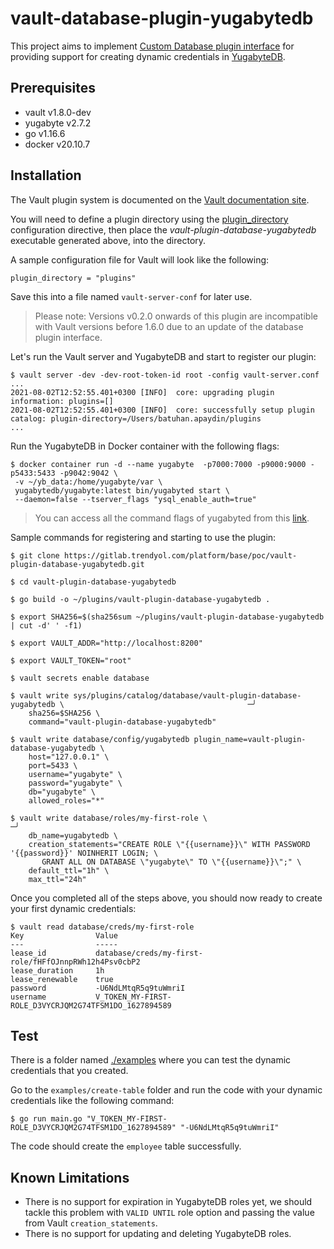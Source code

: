 #  vault-database-plugin-yugabytedb
This project aims to implement [Custom Database plugin interface](https://www.vaultproject.io/docs/secrets/databases/custom) for providing support for creating dynamic credentials in [YugabyteDB](https://docs.yugabyte.com).

## Prerequisites

* vault v1.8.0-dev
* yugabyte v2.7.2
* go v1.16.6
* docker v20.10.7

## Installation

The Vault plugin system is documented on the [Vault documentation site](https://www.vaultproject.io/docs/internals/plugins).

You will need to define a plugin directory using the [plugin_directory](https://www.vaultproject.io/docs/configuration#plugin_directory) configuration directive, then place the _vault-plugin-database-yugabytedb_ executable generated above, into the directory.

A sample configuration file for Vault will look like the following:

```HCL
plugin_directory = "plugins"
```

Save this into a file named `vault-server-conf` for later use.

> Please note: Versions v0.2.0 onwards of this plugin are incompatible with Vault versions before 1.6.0 due to an update of the database plugin interface.

Let's run the Vault server and YugabyteDB and start to register our plugin:

```shell
$ vault server -dev -dev-root-token-id root -config vault-server.conf
...
2021-08-02T12:52:55.401+0300 [INFO]  core: upgrading plugin information: plugins=[]
2021-08-02T12:52:55.401+0300 [INFO]  core: successfully setup plugin catalog: plugin-directory=/Users/batuhan.apaydin/plugins
...
```

Run the YugabyteDB in Docker container with the following flags:

```shell
$ docker container run -d --name yugabyte  -p7000:7000 -p9000:9000 -p5433:5433 -p9042:9042 \
 -v ~/yb_data:/home/yugabyte/var \
 yugabytedb/yugabyte:latest bin/yugabyted start \
 --daemon=false --tserver_flags "ysql_enable_auth=true"
```

> You can access all the command flags of yugabyted from this [link](https://docs.yugabyte.com/latest/reference/configuration/yugabyted/).

Sample commands for registering and starting to use the plugin:

```shell
$ git clone https://gitlab.trendyol.com/platform/base/poc/vault-plugin-database-yugabytedb.git 

$ cd vault-plugin-database-yugabytedb

$ go build -o ~/plugins/vault-plugin-database-yugabytedb .

$ export SHA256=$(sha256sum ~/plugins/vault-plugin-database-yugabytedb | cut -d' ' -f1)

$ export VAULT_ADDR="http://localhost:8200"

$ export VAULT_TOKEN="root"

$ vault secrets enable database

$ vault write sys/plugins/catalog/database/vault-plugin-database-yugabytedb \                                         ─╯
    sha256=$SHA256 \
    command="vault-plugin-database-yugabytedb"

$ vault write database/config/yugabytedb plugin_name=vault-plugin-database-yugabytedb \
    host="127.0.0.1" \
    port=5433 \
    username="yugabyte" \
    password="yugabyte" \
    db="yugabyte" \
    allowed_roles="*"

$ vault write database/roles/my-first-role \                                                                          ─╯
    db_name=yugabytedb \
    creation_statements="CREATE ROLE \"{{username}}\" WITH PASSWORD '{{password}}' NOINHERIT LOGIN; \
       GRANT ALL ON DATABASE \"yugabyte\" TO \"{{username}}\";" \
    default_ttl="1h" \
    max_ttl="24h"
```

Once you completed all of the steps above, you should now ready to create your first dynamic credentials:

```shell
$ vault read database/creds/my-first-role
Key                Value
---                -----
lease_id           database/creds/my-first-role/fHFfOJnnpRWh12h4Psv0cbP2
lease_duration     1h
lease_renewable    true
password           -U6NdLMtqR5q9tuWmriI
username           V_TOKEN_MY-FIRST-ROLE_D3VYCRJQM2G74TFSM1DO_1627894589
```

## Test

There is a folder named [./examples](./examples) where you can test the dynamic credentials that you created.

Go to the `examples/create-table` folder and run the code with your dynamic credentials like the following command:
```shell
$ go run main.go "V_TOKEN_MY-FIRST-ROLE_D3VYCRJQM2G74TFSM1DO_1627894589" "-U6NdLMtqR5q9tuWmriI"
```
The code should create the `employee` table successfully.

## Known Limitations
* There is no support for expiration in YugabyteDB roles yet, we should tackle this problem with `VALID UNTIL` role option and passing the value from Vault `creation_statements`.
* There is no support for updating and deleting YugabyteDB roles.
